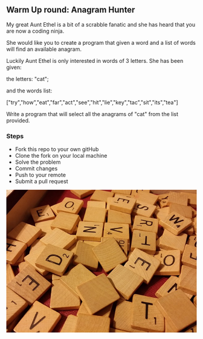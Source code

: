 ## Warm Up round: Anagram Hunter

My great Aunt Ethel is a bit of a scrabble fanatic and she has heard that you are now a coding ninja.

She would like you to create a program that given a word and a list of words will find an available anagram.

Luckily Aunt Ethel is only interested in words of 3 letters. She has been given:

the letters: "cat";

and the words list:

["try","how","eat","far","act","see","hit","lie","key","tac","sit","its","tea"]

Write a program that will select all the anagrams of "cat" from the list provided.


### Steps

+ Fork this repo to your own gitHub
+ Clone the fork on your local machine
+ Solve the problem
+ Commit changes
+ Push to your remote
+ Submit a pull request

![Anagram Hunter](scrabble.jpg)